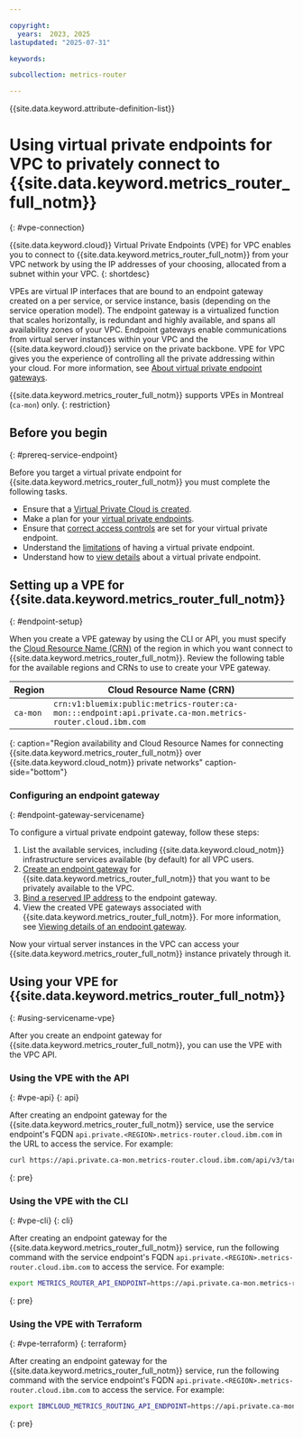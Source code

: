 ```yaml
---

copyright:
  years:  2023, 2025
lastupdated: "2025-07-31"

keywords:

subcollection: metrics-router

---
```


{{site.data.keyword.attribute-definition-list}}


# Using virtual private endpoints for VPC to privately connect to {{site.data.keyword.metrics_router_full_notm}}
{: #vpe-connection}

{{site.data.keyword.cloud}} Virtual Private Endpoints (VPE) for VPC enables you to connect to {{site.data.keyword.metrics_router_full_notm}} from your VPC network by using the IP addresses of your choosing, allocated from a subnet within your VPC.
{: shortdesc}

VPEs are virtual IP interfaces that are bound to an endpoint gateway created on a per service, or service instance, basis (depending on the service operation model). The endpoint gateway is a virtualized function that scales horizontally, is redundant and highly available, and spans all availability zones of your VPC. Endpoint gateways enable communications from virtual server instances within your VPC and the {{site.data.keyword.cloud}} service on the private backbone. VPE for VPC gives you the experience of controlling all the private addressing within your cloud. For more information, see [About virtual private endpoint gateways](/docs/vpc?topic=vpc-about-vpe).

{{site.data.keyword.metrics_router_full_notm}} supports VPEs in Montreal (`ca-mon`) only.
{: restriction}

## Before you begin
{: #prereq-service-endpoint}

Before you target a virtual private endpoint for {{site.data.keyword.metrics_router_full_notm}} you must complete the following tasks.

* Ensure that a [Virtual Private Cloud is created](/docs/vpc?topic=vpc-getting-started).
* Make a plan for your [virtual private endpoints](/docs/vpc?topic=vpc-planning-considerations).
* Ensure that [correct access controls](/docs/vpc?topic=vpc-configure-acls-sgs-endpoint-gateways) are set for your virtual private endpoint.
* Understand the [limitations](/docs/vpc?topic=vpc-limitations-vpe) of having a virtual private endpoint.
* Understand how to [view details](/docs/vpc?topic=vpc-vpe-viewing-details-of-an-endpoint-gateway) about a virtual private endpoint.

## Setting up a VPE for {{site.data.keyword.metrics_router_full_notm}}
{: #endpoint-setup}

When you create a VPE gateway by using the CLI or API, you must specify the [Cloud Resource Name (CRN)](/docs/account?topic=account-crn) of the region in which you want connect to {{site.data.keyword.metrics_router_full_notm}}. Review the following table for the available regions and CRNs to use to create your VPE gateway.


| Region | Cloud Resource Name (CRN) |
|-----------------|-----------------|
| `ca-mon` | `crn:v1:bluemix:public:metrics-router:ca-mon:::endpoint:api.private.ca-mon.metrics-router.cloud.ibm.com` |
{: caption="Region availability and Cloud Resource Names for connecting {{site.data.keyword.metrics_router_full_notm}} over {{site.data.keyword.cloud_notm}} private networks" caption-side="bottom"}


### Configuring an endpoint gateway
{: #endpoint-gateway-servicename}

To configure a virtual private endpoint gateway, follow these steps:

1. List the available services, including {{site.data.keyword.cloud_notm}} infrastructure services available (by default) for all VPC users.
2. [Create an endpoint gateway](/docs/vpc?topic=vpc-ordering-endpoint-gateway) for {{site.data.keyword.metrics_router_full_notm}} that you want to be privately available to the VPC.
3. [Bind a reserved IP address](/docs/vpc?topic=vpc-bind-unbind-reserved-ip) to the endpoint gateway.
4. View the created VPE gateways associated with {{site.data.keyword.metrics_router_full_notm}}. For more information, see [Viewing details of an endpoint gateway](/docs/vpc?topic=vpc-vpe-viewing-details-of-an-endpoint-gateway).

Now your virtual server instances in the VPC can access your {{site.data.keyword.metrics_router_full_notm}} instance privately through it.

## Using your VPE for {{site.data.keyword.metrics_router_full_notm}}
{: #using-servicename-vpe}

After you create an endpoint gateway for {{site.data.keyword.metrics_router_full_notm}}, you can use the VPE with the VPC API.

### Using the VPE with the API
{: #vpe-api}
{: api}

After creating an endpoint gateway for the {{site.data.keyword.metrics_router_full_notm}} service, use the service endpoint's FQDN `api.private.<REGION>.metrics-router.cloud.ibm.com` in the URL to access the service. For example:

```sh
curl https://api.private.ca-mon.metrics-router.cloud.ibm.com/api/v3/targets' -H "Authorization: Bearer $iam_token"
```
{: pre}


### Using the VPE with the CLI
{: #vpe-cli}
{: cli}

After creating an endpoint gateway for the {{site.data.keyword.metrics_router_full_notm}} service, run the following command with the service endpoint's FQDN `api.private.<REGION>.metrics-router.cloud.ibm.com` to access the service. For example:

```sh
export METRICS_ROUTER_API_ENDPOINT=https://api.private.ca-mon.metrics-router.cloud.ibm.com/api/v3
```
{: pre}


### Using the VPE with Terraform
{: #vpe-terraform}
{: terraform}

After creating an endpoint gateway for the {{site.data.keyword.metrics_router_full_notm}} service, run the following command with the service endpoint's FQDN `api.private.<REGION>.metrics-router.cloud.ibm.com` to access the service. For example:

```sh
export IBMCLOUD_METRICS_ROUTING_API_ENDPOINT=https://api.private.ca-mon.metrics-router.cloud.ibm.com/api/v3
```
{: pre}
